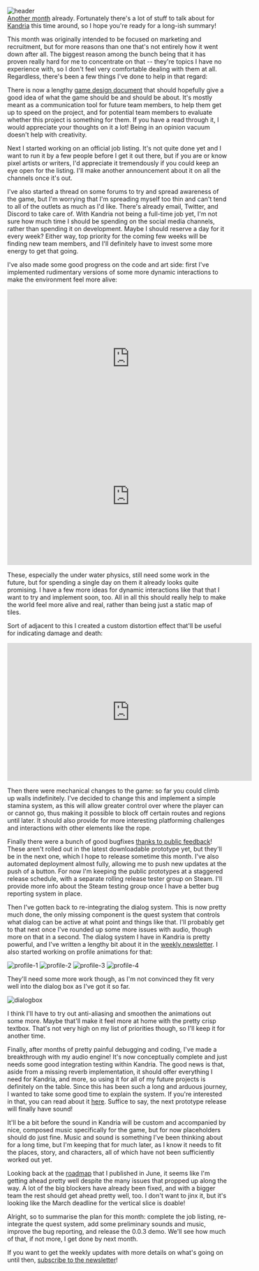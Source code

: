 ![header](FIXME)  
[Another month](https://reader.tymoon.eu/article/386) already. Fortunately there's a lot of stuff to talk about for [Kandria](https://kandria.com) this time around, so I hope you're ready for a long-ish summary!

This month was originally intended to be focused on marketing and recruitment, but for more reasons than one that's not entirely how it went down after all. The biggest reason among the bunch being that it has proven really hard for me to concentrate on that -- they're topics I have no experience with, so I don't feel very comfortable dealing with them at all. Regardless, there's been a few things I've done to help in that regard:

There is now a lengthy [game design document](https://kandria.com/design.html) that should hopefully give a good idea of what the game should be and should be about. It's mostly meant as a communication tool for future team members, to help them get up to speed on the project, and for potential team members to evaluate whether this project is something for them. If you have a read through it, I would appreciate your thoughts on it a lot! Being in an opinion vacuum doesn't help with creativity.

Next I started working on an official job listing. It's not quite done yet and I want to run it by a few people before I get it out there, but if you are or know pixel artists or writers, I'd appreciate it tremendously if you could keep an eye open for the listing. I'll make another announcement about it on all the channels once it's out.

I've also started a thread on some forums to try and spread awareness of the game, but I'm worrying that I'm spreading myself too thin and can't tend to all of the outlets as much as I'd like. There's already email, Twitter, and Discord to take care of. With Kandria not being a full-time job yet, I'm not sure how much time I should be spending on the social media channels, rather than spending it on development. Maybe I should reserve a day for it every week? Either way, top priority for the coming few weeks will be finding new team members, and I'll definitely have to invest some more energy to get that going.

I've also made some good progress on the code and art side: first I've implemented rudimentary versions of some more dynamic interactions to make the environment feel more alive:

<iframe width="560" height="315" src="https://www.youtube.com/embed/05ul8jlkRAU" frameborder="0" allow="accelerometer; autoplay; encrypted-media; gyroscope; picture-in-picture" allowfullscreen></iframe>
<iframe width="560" height="315" src="https://www.youtube.com/embed/Yl0vYef7rJs" frameborder="0" allow="accelerometer; autoplay; encrypted-media; gyroscope; picture-in-picture" allowfullscreen></iframe>

These, especially the under water physics, still need some work in the future, but for spending a single day on them it already looks quite promising. I have a few more ideas for dynamic interactions like that that I want to try and implement soon, too. All in all this should really help to make the world feel more alive and real, rather than being just a static map of tiles.

Sort of adjacent to this I created a custom distortion effect that'll be useful for indicating damage and death:

<iframe width="560" height="315" src="https://www.youtube.com/embed/BnmfaX5lkL4" frameborder="0" allow="accelerometer; autoplay; encrypted-media; gyroscope; picture-in-picture" allowfullscreen></iframe>

Then there were mechanical changes to the game: so far you could climb up walls indefinitely. I've decided to change this and implement a simple stamina system, as this will allow greater control over where the player can or cannot go, thus making it possible to block off certain routes and regions until later. It should also provide for more interesting platforming challenges and interactions with other elements like the rope.

Finally there were a bunch of good bugfixes [thanks to public feedback](https://github.com/Shinmera/kandria/blob/master/CHANGES.mess)! These aren't rolled out in the latest downloadable prototype yet, but they'll be in the next one, which I hope to release sometime this month. I've also automated deployment almost fully, allowing me to push new updates at the push of a button. For now I'm keeping the public prototypes at a staggered release schedule, with a separate rolling release tester group on Steam. I'll provide more info about the Steam testing group once I have a better bug reporting system in place.

Then I've gotten back to re-integrating the dialog system. This is now pretty much done, the only missing component is the quest system that controls what dialog can be active at what point and things like that. I'll probably get to that next once I've rounded up some more issues with audio, though more on that in a second. The dialog system I have in Kandria is pretty powerful, and I've written a lengthy bit about it in the [weekly newsletter](https://kandria.com/#media). I also started working on profile animations for that:

![profile-1](https://filebox.tymoon.eu//file/TWpBMU5BPT0=)
![profile-2](https://filebox.tymoon.eu//file/TWpBMU5RPT0=)
![profile-3](https://filebox.tymoon.eu//file/TWpBMU13PT0=)
![profile-4](https://filebox.tymoon.eu//file/TWpBMU1nPT0=)

They'll need some more work though, as I'm not convinced they fit very well into the dialog box as I've got it so far.

![dialogbox](https://filebox.tymoon.eu//file/TWpBMU5nPT0=)

I think I'll have to try out anti-aliasing and smoothen the animations out some more. Maybe that'll make it feel more at home with the pretty crisp textbox. That's not very high on my list of priorities though, so I'll keep it for another time.

Finally, after months of pretty painful debugging and coding, I've made a breakthrough with my audio engine! It's now conceptually complete and just needs some good integration testing within Kandria. The good news is that, aside from a missing reverb implementation, it should offer everything I need for Kandria, and more, so using it for all of my future projects is definitely on the table. Since this has been such a long and arduous journey, I wanted to take some good time to explain the system. If you're interested in that, you can read about it [here](https://reader.tymoon.eu/article/387). Suffice to say, the next prototype release will finally have sound!

It'll be a bit before the sound in Kandria will be custom and accompanied by nice, composed music specifically for the game, but for now placeholders should do just fine. Music and sound is something I've been thinking about for a long time, but I'm keeping that for much later, as I know it needs to fit the places, story, and characters, all of which have not been sufficiently worked out yet.

Looking back at the [roadmap](https://reader.tymoon.eu/article/384) that I published in June, it seems like I'm getting ahead pretty well despite the many issues that propped up along the way. A lot of the big blockers have already been fixed, and with a bigger team the rest should get ahead pretty well, too. I don't want to jinx it, but it's looking like the March deadline for the vertical slice is doable!

Alright, so to summarise the plan for this month: complete the job listing, re-integrate the quest system, add some preliminary sounds and music, improve the bug reporting, and release the 0.0.3 demo. We'll see how much of that, if not more, I get done by next month.

If you want to get the weekly updates with more details on what's going on until then, [subscribe to the newsletter](https://kandria.com/#subscribe)!
